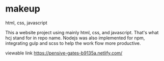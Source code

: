 # makeup

html, css, javascript

This a website project using mainly html, css, and javascript. That's what hcj stand for in repo name.
Nodejs was also implemented for npm, integrating gulp and scss to help the work flow more productive.

viewable link https://pensive-gates-b9135a.netlify.com/
